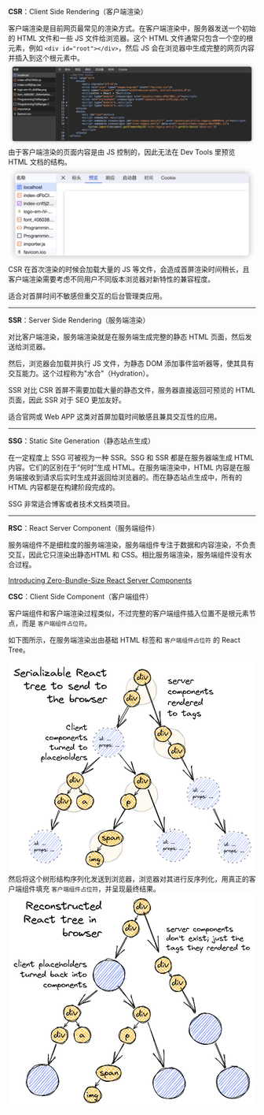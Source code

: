 
**CSR**：Client Side Rendering（客户端渲染）

客户端渲染是目前网页最常见的渲染方式。在客户端渲染中，服务器发送一个初始的 HTML 文件和一些 JS 文件给浏览器。这个 HTML 文件通常只包含一个空的根元素，例如 `<div id="root"></div>`，然后 JS 会在浏览器中生成完整的网页内容并插入到这个根元素中。
![csr](./assets/csr.png)
由于客户端渲染的页面内容是由 JS 控制的，因此无法在 Dev Tools 里预览 HTML 文档的结构。
![csr-preview](./assets/csr-preview.png)
CSR 在首次渲染的时候会加载大量的 JS 等文件，会造成首屏渲染时间稍长，且客户端渲染需要考虑不同用户不同版本浏览器对新特性的兼容程度。

适合对首屏时间不敏感但重交互的后台管理类应用。

---
**SSR**：Server Side Rendering（服务端渲染）

对比客户端渲染，服务端渲染就是在服务端生成完整的静态 HTML 页面，然后发送给浏览器。

然后，浏览器会加载并执行 JS 文件，为静态 DOM 添加事件监听器等，使其具有交互能力。这个过程称为"水合"（Hydration）。

SSR 对比 CSR 首屏不需要加载大量的静态文件，服务器直接返回可预览的 HTML 页面，因此 SSR 对于 SEO 更加友好。

适合官网或 Web APP 这类对首屏加载时间敏感且兼具交互性的应用。

---
**SSG**：Static Site Generation（静态站点生成）

在一定程度上 SSG 可被视为一种 SSR。SSG 和 SSR 都是在服务器端生成 HTML 内容。它们的区别在于“何时”生成 HTML。在服务端渲染中，HTML 内容是在服务端接收到请求后实时生成并返回给浏览器的。而在静态站点生成中，所有的 HTML 内容都是在构建阶段完成的。

SSG 非常适合博客或者技术文档类项目。

---

**RSC**：React Server Component（服务端组件）

服务端组件不是细粒度的服务端渲染，服务端组件专注于数据和内容渲染，不负责交互，因此它只渲染出静态HTML 和 CSS。相比服务端渲染，服务端组件没有水合过程。

[Introducing Zero-Bundle-Size React Server Components](https://react.dev/blog/2020/12/21/data-fetching-with-react-server-components)

**CSC**：Client Side Component（客户端组件）

客户端组件和客户端渲染过程类似，不过完整的客户端组件插入位置不是根元素节点，而是 `客户端组件占位符`。

如下图所示，在服务端渲染出由基础 HTML 标签和 `客户端组件占位符` 的 React Tree。

![rsc-placeholders](./assets/rsc-placeholders.png)
然后将这个树形结构序列化发送到浏览器，浏览器对其进行反序列化，用真正的客户端组件填充 `客户端组件占位符`，并呈现最终结果。
![rsc-client](./assets/rsc-client.png)